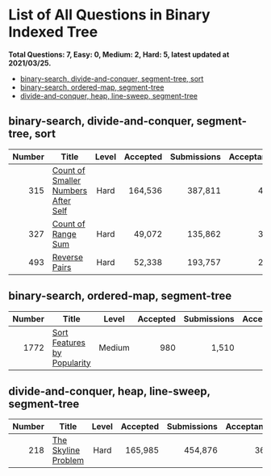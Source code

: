 # List of All Questions in Binary Indexed Tree

**Total Questions: 7, Easy: 0, Medium: 2, Hard: 5, latest updated at 2021/03/25.**

- [binary-search, divide-and-conquer, segment-tree, sort](binary-search-divide-and-conquer-segment-tree-sort)
- [binary-search, ordered-map, segment-tree](binary-search-ordered-map-segment-tree)
- [divide-and-conquer, heap, line-sweep, segment-tree](divide-and-conquer-heap-line-sweep-segment-tree)

## binary-search, divide-and-conquer, segment-tree, sort

|Number|                                                 Title                                                  |Level|Accepted|Submissions|Acceptance|
|-----:|--------------------------------------------------------------------------------------------------------|:---:|-------:|----------:|---------:|
|   315|[Count of Smaller Numbers After Self](https://leetcode.com/problems/count-of-smaller-numbers-after-self)|Hard | 164,536|    387,811|       42%|
|   327|[Count of Range Sum](https://leetcode.com/problems/count-of-range-sum)                                  |Hard |  49,072|    135,862|       36%|
|   493|[Reverse Pairs](https://leetcode.com/problems/reverse-pairs)                                            |Hard |  52,338|    193,757|       27%|


## binary-search, ordered-map, segment-tree

|Number|                                         Title                                          |Level |Accepted|Submissions|Acceptance|
|-----:|----------------------------------------------------------------------------------------|:----:|-------:|----------:|---------:|
|  1772|[Sort Features by Popularity](https://leetcode.com/problems/sort-features-by-popularity)|Medium|     980|      1,510|       65%|


## divide-and-conquer, heap, line-sweep, segment-tree

|Number|                                 Title                                  |Level|Accepted|Submissions|Acceptance|
|-----:|------------------------------------------------------------------------|:---:|-------:|----------:|---------:|
|   218|[The Skyline Problem](https://leetcode.com/problems/the-skyline-problem)|Hard | 165,985|    454,876|       36%|


